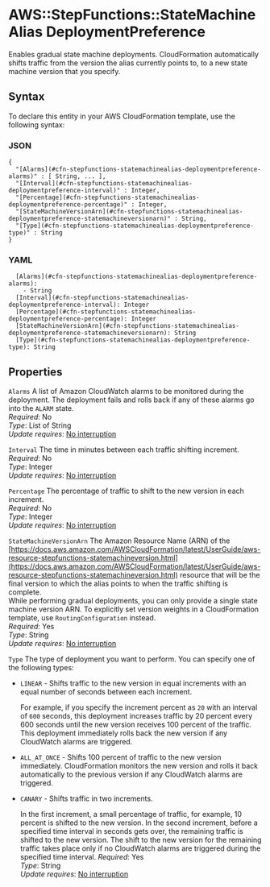 # AWS::StepFunctions::StateMachineAlias DeploymentPreference<a name="aws-properties-stepfunctions-statemachinealias-deploymentpreference"></a>

Enables gradual state machine deployments\. CloudFormation automatically shifts traffic from the version the alias currently points to, to a new state machine version that you specify\.

## Syntax<a name="aws-properties-stepfunctions-statemachinealias-deploymentpreference-syntax"></a>

To declare this entity in your AWS CloudFormation template, use the following syntax:

### JSON<a name="aws-properties-stepfunctions-statemachinealias-deploymentpreference-syntax.json"></a>

```
{
  "[Alarms](#cfn-stepfunctions-statemachinealias-deploymentpreference-alarms)" : [ String, ... ],
  "[Interval](#cfn-stepfunctions-statemachinealias-deploymentpreference-interval)" : Integer,
  "[Percentage](#cfn-stepfunctions-statemachinealias-deploymentpreference-percentage)" : Integer,
  "[StateMachineVersionArn](#cfn-stepfunctions-statemachinealias-deploymentpreference-statemachineversionarn)" : String,
  "[Type](#cfn-stepfunctions-statemachinealias-deploymentpreference-type)" : String
}
```

### YAML<a name="aws-properties-stepfunctions-statemachinealias-deploymentpreference-syntax.yaml"></a>

```
  [Alarms](#cfn-stepfunctions-statemachinealias-deploymentpreference-alarms): 
    - String
  [Interval](#cfn-stepfunctions-statemachinealias-deploymentpreference-interval): Integer
  [Percentage](#cfn-stepfunctions-statemachinealias-deploymentpreference-percentage): Integer
  [StateMachineVersionArn](#cfn-stepfunctions-statemachinealias-deploymentpreference-statemachineversionarn): String
  [Type](#cfn-stepfunctions-statemachinealias-deploymentpreference-type): String
```

## Properties<a name="aws-properties-stepfunctions-statemachinealias-deploymentpreference-properties"></a>

`Alarms`  <a name="cfn-stepfunctions-statemachinealias-deploymentpreference-alarms"></a>
A list of Amazon CloudWatch alarms to be monitored during the deployment\. The deployment fails and rolls back if any of these alarms go into the `ALARM` state\.  
*Required*: No  
*Type*: List of String  
*Update requires*: [No interruption](https://docs.aws.amazon.com/AWSCloudFormation/latest/UserGuide/using-cfn-updating-stacks-update-behaviors.html#update-no-interrupt)

`Interval`  <a name="cfn-stepfunctions-statemachinealias-deploymentpreference-interval"></a>
The time in minutes between each traffic shifting increment\.  
*Required*: No  
*Type*: Integer  
*Update requires*: [No interruption](https://docs.aws.amazon.com/AWSCloudFormation/latest/UserGuide/using-cfn-updating-stacks-update-behaviors.html#update-no-interrupt)

`Percentage`  <a name="cfn-stepfunctions-statemachinealias-deploymentpreference-percentage"></a>
The percentage of traffic to shift to the new version in each increment\.  
*Required*: No  
*Type*: Integer  
*Update requires*: [No interruption](https://docs.aws.amazon.com/AWSCloudFormation/latest/UserGuide/using-cfn-updating-stacks-update-behaviors.html#update-no-interrupt)

`StateMachineVersionArn`  <a name="cfn-stepfunctions-statemachinealias-deploymentpreference-statemachineversionarn"></a>
The Amazon Resource Name \(ARN\) of the [https://docs.aws.amazon.com/AWSCloudFormation/latest/UserGuide/aws-resource-stepfunctions-statemachineversion.html](https://docs.aws.amazon.com/AWSCloudFormation/latest/UserGuide/aws-resource-stepfunctions-statemachineversion.html) resource that will be the final version to which the alias points to when the traffic shifting is complete\.  
While performing gradual deployments, you can only provide a single state machine version ARN\. To explicitly set version weights in a CloudFormation template, use `RoutingConfiguration` instead\.  
*Required*: Yes  
*Type*: String  
*Update requires*: [No interruption](https://docs.aws.amazon.com/AWSCloudFormation/latest/UserGuide/using-cfn-updating-stacks-update-behaviors.html#update-no-interrupt)

`Type`  <a name="cfn-stepfunctions-statemachinealias-deploymentpreference-type"></a>
The type of deployment you want to perform\. You can specify one of the following types:  
+ `LINEAR` \- Shifts traffic to the new version in equal increments with an equal number of seconds between each increment\.

  For example, if you specify the increment percent as `20` with an interval of `600` seconds, this deployment increases traffic by 20 percent every 600 seconds until the new version receives 100 percent of the traffic\. This deployment immediately rolls back the new version if any CloudWatch alarms are triggered\.
+ `ALL_AT_ONCE` \- Shifts 100 percent of traffic to the new version immediately\. CloudFormation monitors the new version and rolls it back automatically to the previous version if any CloudWatch alarms are triggered\.
+ `CANARY` \- Shifts traffic in two increments\.

  In the first increment, a small percentage of traffic, for example, 10 percent is shifted to the new version\. In the second increment, before a specified time interval in seconds gets over, the remaining traffic is shifted to the new version\. The shift to the new version for the remaining traffic takes place only if no CloudWatch alarms are triggered during the specified time interval\.
*Required*: Yes  
*Type*: String  
*Update requires*: [No interruption](https://docs.aws.amazon.com/AWSCloudFormation/latest/UserGuide/using-cfn-updating-stacks-update-behaviors.html#update-no-interrupt)